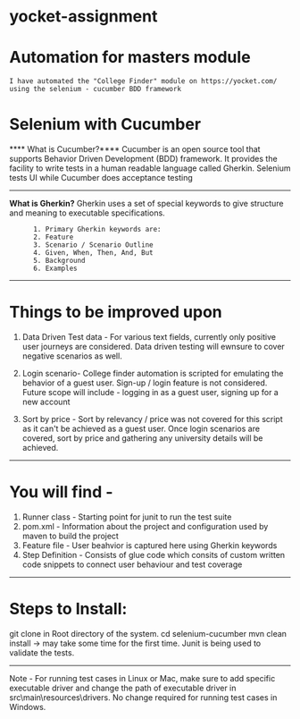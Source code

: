 # yocket-assignment

# Automation for masters module

    I have automated the "College Finder" module on https://yocket.com/ using the selenium - cucumber BDD framework
    
# Selenium with Cucumber

 **** What is Cucumber?****
        Cucumber is an open source tool that supports Behavior Driven Development (BDD) framework. It provides the facility to write tests in a human readable language called Gherkin.
        Selenium tests UI while Cucumber does acceptance testing
        
----------------------------------------------

  ****What is Gherkin?****
        Gherkin uses a set of special keywords to give structure and meaning to executable specifications.

          1. Primary Gherkin keywords are:
          2. Feature
          3. Scenario / Scenario Outline
          4. Given, When, Then, And, But
          5. Background
          6. Examples
-------------------------------------

# Things to be improved upon

  1. Data Driven Test data - For various text fields, currently only positive user journeys are considered. 
  Data driven testing will ewnsure to cover negative scenarios as well.

  2. Login scenario- College finder automation is scripted for emulating the behavior of a guest user. 
  Sign-up / login feature is not considered. Future scope will include - logging in as a guest user, signing up for a new account

  3. Sort by price - Sort by relevancy / price was not covered for this script as it can't be achieved as a guest user. 
  Once login scenarios are covered, sort by price and gathering any university details will be achieved.
--------------------------------------

# You will find -

  1. Runner class - Starting point for junit to run the test suite
  2. pom.xml - Information about the project and configuration used by maven to build the project
  3. Feature file - User beahvior is captured here using Gherkin keywords
  4. Step Definition - Consists of glue code which consits of custom written code snippets to connect user behaviour and test coverage

----------------------------------------

# Steps to Install:

  git clone in Root directory of the system.
  cd selenium-cucumber
  mvn clean install -> may take some time for the first time.
  Junit is being used to validate the tests.
  
  ------------------------------------------------------
  Note - For running test cases in Linux or Mac, make sure to add specific executable driver and change the path of executable driver in src\main\resources\drivers. 
  No change required for running test cases in Windows.


